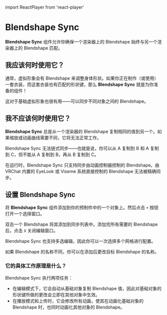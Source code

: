 ﻿import ReactPlayer from 'react-player'

# Blendshape Sync



**Blendshape Sync** 组件允许你确保一个渲染器上的 Blendshape 始终与另一个渲染器上的 Blendshape 匹配。

<ReactPlayer controls muted loop playsinline url='/img/blendshape-sync.mp4' />

## 我应该何时使用它？

通常，虚拟形象会有 Blendshape 来调整身体形状。如果你正在制作（或使用）一套衣装，而这套衣装也有匹配的形状键，那么 **Blendshape Sync** 就是为你准备的组件！

这对于基础虚拟形象也很有用——可以同步不同对象之间的 Blendshape。

## 我不应该何时使用它？

**Blendshape Sync** 总是从一个渲染器的 Blendshape 复制相同的值到另一个。如果缩放或动画曲线需要不同，它将无法正常工作。

Blendshape Sync 无法链式同步——也就是说，你可以从 A 复制到 B 和 A 复制到 C，但不能从 A 复制到 B，再从 B 复制到 C。

在运行时，Blendshape Sync 只支持同步由动画控制器控制的 Blendshape。由 VRChat 内置的 EyeLook 或 Viseme 系统直接控制的 Blendshape 无法被精确同步。

## 设置 Blendshape Sync

将 **Blendshape Sync** 组件添加到你的预制件中的一个对象上。然后点击 `+` 按钮打开一个选择窗口。



双击一个 Blendshape 将其添加到同步列表中。添加完所有需要的 Blendshape 后，点击 `X` 关闭编辑窗口。

Blendshape Sync 也支持多选编辑，因此你可以一次选择多个网格进行配置。

如果 Blendshape 的名称不同，你可以在添加后更改目标 Blendshape 的名称。

### 它的具体工作原理是什么？

Blendshape Sync 执行两项任务：

* 在编辑模式下，它会自动从基础对象复制 Blendshape 值，因此对基础对象的形状键所做的更改会立即在其他对象中生效。
* 在播放模式和上传时，它会修改所有动画，使其在动画化基础对象的 Blendshape 时，也同时动画化其他对象的 Blendshape。